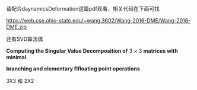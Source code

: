 请配合daynamicsDeformation这篇pdf观看，相关代码在下面可找



https://web.cse.ohio-state.edu/~wang.3602/Wang-2016-DME/Wang-2016-DME.zip

还有SVD算法偶

**Computing the Singular Value Decomposition of** 3 *×* 3 **matrices with minimal**

**branching and elementary flfloating point operations**

3X3 和 2X2


